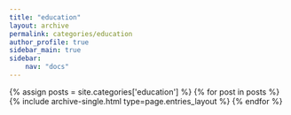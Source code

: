 ```yaml
---
title: "education"
layout: archive
permalink: categories/education
author_profile: true
sidebar_main: true
sidebar:
    nav: "docs"
---
```



{% assign posts = site.categories['education'] %}
{% for post in posts %} {% include archive-single.html type=page.entries_layout %} {% endfor %}